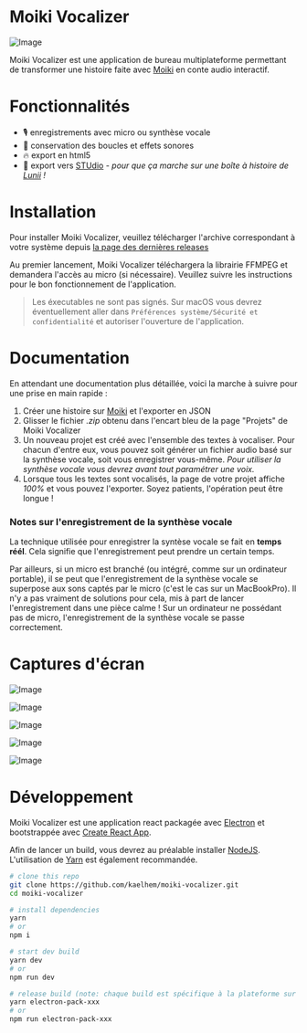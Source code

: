 # Moiki Vocalizer

![Image](../master/public/logo192.png?raw=true)

Moiki Vocalizer est une application de bureau multiplateforme permettant de transformer une histoire faite avec [Moiki](https://moiki.fr) en conte audio interactif.

# Fonctionnalités

+ 🎙️ enregistrements avec micro ou synthèse vocale
+ 🎵 conservation des boucles et effets sonores
+ 🔥 export en html5
+ 🦄 export vers [STUdio](https://github.com/marian-m12l/studio) - _pour que ça marche sur une boîte à histoire de [Lunii](https://www.lunii.fr/) !_

# Installation

Pour installer Moiki Vocalizer, veuillez télécharger l'archive correspondant à votre système depuis [la page des dernières releases](https://github.com/kaelhem/moiki-vocalizer/releases/latest)

Au premier lancement, Moiki Vocalizer téléchargera la librairie FFMPEG et demandera l'accès au micro (si nécessaire). Veuillez suivre les instructions pour le bon fonctionnement de l'application.

> Les éxecutables ne sont pas signés. Sur macOS vous devrez éventuellement aller dans `Préférences système/Sécurité et confidentialité` et autoriser l'ouverture de l'application.

# Documentation

En attendant une documentation plus détaillée, voici la marche à suivre pour une prise en main rapide :

1. Créer une histoire sur [Moiki](https://moiki.fr) et l'exporter en JSON
2. Glisser le fichier _.zip_ obtenu dans l'encart bleu de la page "Projets" de Moiki Vocalizer
3. Un nouveau projet est créé avec l'ensemble des textes à vocaliser. Pour chacun d'entre eux, vous pouvez soit générer un fichier audio basé sur la synthèse vocale, soit vous enregistrer vous-même. _Pour utiliser la synthèse vocale vous devrez avant tout paramétrer une voix._
4. Lorsque tous les textes sont vocalisés, la page de votre projet affiche _100%_ et vous pouvez l'exporter. Soyez patients, l'opération peut être longue !

### Notes sur l'enregistrement de la synthèse vocale

La technique utilisée pour enregistrer la syntèse vocale se fait en **temps réél**. Cela signifie que l'enregistrement peut prendre un certain temps.

Par ailleurs, si un micro est branché (ou intégré, comme sur un ordinateur portable), il se peut que l'enregistrement de la synthèse vocale se superpose aux sons captés par le micro (c'est le cas sur un MacBookPro). Il n'y a pas vraiment de solutions pour cela, mis à part de lancer l'enregistrement dans une pièce calme !
Sur un ordinateur ne possédant pas de micro, l'enregistrement de la synthèse vocale se passe correctement.

# Captures d'écran

![Image](../master/assets/screenshots/projects.png?raw=true)

![Image](../master/assets/screenshots/vocalize-story.png?raw=true)

![Image](../master/assets/screenshots/record.png?raw=true)

![Image](../master/assets/screenshots/export-modal.png?raw=true)

![Image](../master/assets/screenshots/export-report.png?raw=true)

# Développement

Moiki Vocalizer est une application react packagée avec [Electron](https://www.electronjs.org/) et bootstrappée avec [Create React App](https://github.com/facebook/create-react-app).

Afin de lancer un build, vous devrez au préalable installer [NodeJS](https://nodejs.org/en/). L'utilisation de [Yarn](https://yarnpkg.com/) est également recommandée.

```sh
# clone this repo
git clone https://github.com/kaelhem/moiki-vocalizer.git
cd moiki-vocalizer

# install dependencies
yarn
# or
npm i

# start dev build
yarn dev
# or
npm run dev

# release build (note: chaque build est spécifique à la plateforme sur laquelle il est effectué. Remplacez "xxx" par "mac", "win", ou "linux" selon la plateforme).
yarn electron-pack-xxx
# or
npm run electron-pack-xxx
```
